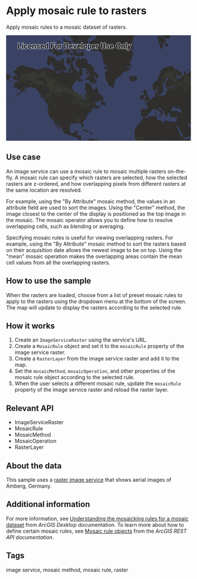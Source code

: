 # Apply mosaic rule to rasters

Apply mosaic rules to a mosaic dataset of rasters.

![Image of Apply mosaic rule to rasters sample](apply-mosaic-rule-to-rasters.png)

## Use case

An image service can use a mosaic rule to mosaic multiple rasters on-the-fly. A mosaic rule can specify which rasters are selected, how the selected rasters are z-ordered, and how overlapping pixels from different rasters at the same location are resolved.

For example, using the "By Attribute" mosaic method, the values in an attribute field are used to sort the images. Using the "Center" method, the image closest to the center of the display is positioned as the top image in the mosaic. The mosaic operator allows you to define how to resolve overlapping cells, such as blending or averaging.

Specifying mosaic rules is useful for viewing overlapping rasters. For example, using the "By Attribute" mosaic method to sort the rasters based on their acquisition date allows the newest image to be on top. Using the "mean" mosaic operation makes the overlapping areas contain the mean cell values from all the overlapping rasters.

## How to use the sample

When the rasters are loaded, choose from a list of preset mosaic rules to apply to the rasters using the dropdown menu at the bottom of the screen. The map will update to display the rasters according to the selected rule.

## How it works

1. Create an `ImageServiceRaster` using the service's URL.
2. Create a `MosaicRule` object and set it to the `mosaicRule` property of the image service raster.
3. Create a `RasterLayer` from the image service raster and add it to the map.
4. Set the `mosaicMethod`, `mosaicOperation`, and other properties of the mosaic rule object according to the selected rule.
5. When the user selects a different mosaic rule, update the `mosaicRule` property of the image service raster and reload the raster layer.

## Relevant API

- ImageServiceRaster
- MosaicRule
- MosaicMethod
- MosaicOperation
- RasterLayer

## About the data

This sample uses a [raster image service](https://sampleserver7.arcgisonline.com/server/rest/services/amberg_germany/ImageServer) that shows aerial images of Amberg, Germany.

## Additional information

For more information, see [Understanding the mosaicking rules for a mosaic dataset](https://desktop.arcgis.com/en/arcmap/latest/manage-data/raster-and-images/understanding-the-mosaicking-rules-for-a-mosaic-dataset.htm) from *ArcGIS Desktop* documentation. To learn more about how to define certain mosaic rules, see [Mosaic rule objects](https://developers.arcgis.com/rest/services-reference/enterprise/mosaic-rules/) from the *ArcGIS REST API documentation*.

## Tags

image service, mosaic method, mosaic rule, raster